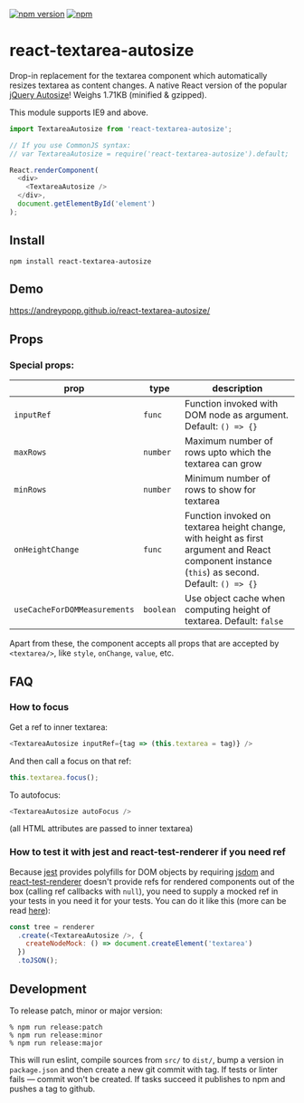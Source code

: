 [![npm version](https://img.shields.io/npm/v/react-textarea-autosize.svg)](https://www.npmjs.com/package/react-textarea-autosize)
[![npm](https://img.shields.io/npm/dm/react-textarea-autosize.svg)](https://www.npmjs.com/package/react-textarea-autosize)

# react-textarea-autosize

Drop-in replacement for the textarea component which automatically resizes
textarea as content changes. A native React version of the popular
[jQuery Autosize](http://www.jacklmoore.com/autosize/)! Weighs
<span class="weight">1.71KB</span> (minified & gzipped).

This module supports IE9 and above.

```javascript
import TextareaAutosize from 'react-textarea-autosize';

// If you use CommonJS syntax:
// var TextareaAutosize = require('react-textarea-autosize').default;

React.renderComponent(
  <div>
    <TextareaAutosize />
  </div>,
  document.getElementById('element')
);
```

## Install

`npm install react-textarea-autosize`

## Demo

https://andreypopp.github.io/react-textarea-autosize/

## Props

### Special props:

| prop                         | type      | description                                                                                                                                    |
| ---------------------------- | --------- | ---------------------------------------------------------------------------------------------------------------------------------------------- |
| `inputRef`                   | `func`    | Function invoked with DOM node as argument. Default: `() => {}`                                                                                |
| `maxRows`                    | `number`  | Maximum number of rows upto which the textarea can grow                                                                                        |
| `minRows`                    | `number`  | Minimum number of rows to show for textarea                                                                                                    |
| `onHeightChange`             | `func`    | Function invoked on textarea height change, with height as first argument and React component instance (`this`) as second. Default: `() => {}` |
| `useCacheForDOMMeasurements` | `boolean` | Use object cache when computing height of textarea. Default: `false`                                                                           |

Apart from these, the component accepts all props that are accepted by `<textarea/>`, like `style`, `onChange`, `value`, etc.

## FAQ

### How to focus

Get a ref to inner textarea:

```js
<TextareaAutosize inputRef={tag => (this.textarea = tag)} />
```

And then call a focus on that ref:

```js
this.textarea.focus();
```

To autofocus:

```js
<TextareaAutosize autoFocus />
```

(all HTML attributes are passed to inner textarea)

### How to test it with jest and react-test-renderer if you need ref

Because [jest](https://github.com/facebook/jest) provides polyfills for DOM
objects by requiring [jsdom](https://github.com/tmpvar/jsdom) and
[react-test-renderer](https://www.npmjs.com/package/react-test-renderer) doesn't
provide refs for rendered components out of the box (calling ref callbacks with
`null`), you need to supply a mocked ref in your tests in you need it for your tests.
You can do it like this (more can be read
[here](https://github.com/facebook/react/issues/7740#issuecomment-247335106)):

```js
const tree = renderer
  .create(<TextareaAutosize />, {
    createNodeMock: () => document.createElement('textarea')
  })
  .toJSON();
```

## Development

To release patch, minor or major version:

    % npm run release:patch
    % npm run release:minor
    % npm run release:major

This will run eslint, compile sources from `src/` to `dist/`, bump a version in
`package.json` and then create a new git commit with tag. If tests or linter
fails — commit won't be created. If tasks succeed it publishes to npm and pushes
a tag to github.
